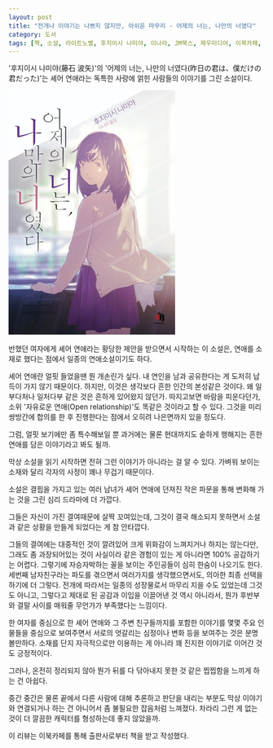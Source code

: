 ```yaml
---
layout: post
title: "전개나 이야기는 나쁘지 않지만, 아쉬운 마무리 - 어제의 너는, 나만의 너였다"
category: 도서
tags: [책, 소설, 라이트노벨, 후지이시 나미야, 이나라, JM북스, 제우미디어, 이북카페, 서평]
---
```


'후지이시 나미야(藤石 波矢)'의
'어제의 너는, 나만의 너였다(昨日の君は、僕だけの君だった)'는
셰어 연애라는 독특한 사랑에 얽힌 사람들의 이야기를 그린 소설이다.

![표지](/images/kinou-no-kimiwa-bokudake-no-kimidatta-book-h480.jpg)

반했던 여자에게 셰어 연애라는 황당한 제안을 받으면서 시작하는 이 소설은,
연애를 소재로 했다는 점에서 일종의 연애소설이기도 하다.

셰어 연애란 얼핏 들었을땐 뭔 개손린가 싶다.
내 연인을 남과 공유한다는 게 도저히 납득이 가지 않기 때문이다.
하지만, 이것은 생각보다 흔한 인간의 본성같은 것이다.
왜 일부다처나 일처다부 같은 것은 흔하게 있어왔지 않던가.
따지고보면 바람을 피운다던가, 소위 '자유로운 연애(Open relationship)'도 똑같은 것이라고 할 수 있다.
그것을 미리 쌍방간에 합의를 한 후 진행한다는 점에서 오히려 나은면까지 있을 정도다.

그럼, 얼핏 보기에만 좀 특수해보일 뿐
과거에는 물론 현대까지도 숱하게 행해지는 흔한 연애를 담은 이야기라고 봐도 될까.

막상 소설을 읽기 시작하면 전혀 그런 이야기가 아니라는 걸 알 수 있다.
가벼워 보이는 소재와 달리 각자의 사정이 꽤나 무겁기 때문이다.

소설은 결핍을 가지고 있는 여러 남녀가
셰어 연애에 던져진 작은 파문을 통해 변화해 가는 것을 그린 심리 드라마에 더 가깝다.

그들은 자신이 가진 결여때문에 살짝 꼬여있는데,
그것이 결국 해소되지 못하면서
소설과 같은 상황을 만들게 되었다는 게 참 안타깝다.

그들의 결여에는 대중적인 것이 깔려있어 크게 위화감이 느껴지거나 하지는 않는다만,
그래도 좀 과장되어있는 것이 사실이라 같은 경험이 있는 게 아니라면 100% 공감하기는 어렵다.
그렇기에 자승자박하는 꼴을 보이는 주인공들이 심히 한숨이 나오기도 한다.
세번째 남자친구라는 파도를 겪으면서 여러가지를 생각했으면서도,
의아한 최종 선택을 하기에 더 그렇다.
전개에 따라서는 일종의 성장물로서 마무리 지을 수도 있었는데 그것도 아니고,
그렇다고 제대로 된 공감과 이입을 이끌어낸 것 역시 아니라서,
뭔가 후반부와 결말 사이를 매워줄 무언가가 부족했다는 느낌이다.

한 여자를 중심으로 한 셰어 연애와 그 주변 친구들까지를 포함한 이야기를
몇몇 주요 인물들을 중심으로 보여주면서
서로의 엇갈리는 심정이나 변화 등을 보여주는 것은 분명 볼만하다.
소재를 단지 자극적으로만 이용하는 게 아니라
꽤 진지한 이야기로 이어간 것도 긍정적이다.

그러나, 온전히 정리되지 않아
뭔가 뒤를 다 닦아내지 못한 것 같은 찝찝함을 느끼게 하는 건 아쉽다.

중간 중간은 물론 끝에서 다른 사람에 대해 추론하고 판단을 내리는 부분도
막상 이야기와 연결되거나 하는 건 아니어서
좀 불필요한 잡음처럼 느껴졌다.
차라리 그런 게 없는 것이 더 깔끔한 캐릭터를 형성하는데 좋지 않았을까.



<div class="im im-info">
이 리뷰는 이북카페를 통해 출판사로부터 책을 받고 작성했다.
</div>
